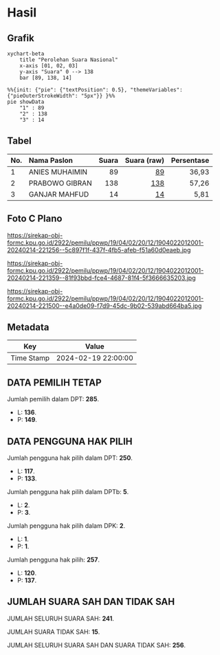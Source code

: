 # Hasil

## Grafik

```mermaid
xychart-beta
    title "Perolehan Suara Nasional"
    x-axis [01, 02, 03]
    y-axis "Suara" 0 --> 138
    bar [89, 138, 14]
```

```mermaid
%%{init: {"pie": {"textPosition": 0.5}, "themeVariables": {"pieOuterStrokeWidth": "5px"}} }%%
pie showData
    "1" : 89
    "2" : 138
    "3" : 14
```

## Tabel

| No. | Nama Paslon    | Suara | Suara (raw) | Persentase |
|:--- |:-------------- | -----:| -----------:| ----------:|
| 1   | ANIES MUHAIMIN | 89    | [89][p-1]   | 36,93      |
| 2   | PRABOWO GIBRAN | 138   | [138][p-2]  | 57,26      |
| 3   | GANJAR MAHFUD  | 14    | [14][p-3]   | 5,81       |


[p-1]: https://github.com/gigit-pemilu/pemilu-2024/blob/main/pilpres/hitung-suara/sub/19-kepulauan-bangka-belitung/sub/04-bangka-tengah/sub/02-pangkalan-baru/sub/2012-padang-baru/sub/001-tps/sub/paslon-1.txt
[p-2]: https://github.com/gigit-pemilu/pemilu-2024/blob/main/pilpres/hitung-suara/sub/19-kepulauan-bangka-belitung/sub/04-bangka-tengah/sub/02-pangkalan-baru/sub/2012-padang-baru/sub/001-tps/sub/paslon-2.txt
[p-3]: https://github.com/gigit-pemilu/pemilu-2024/blob/main/pilpres/hitung-suara/sub/19-kepulauan-bangka-belitung/sub/04-bangka-tengah/sub/02-pangkalan-baru/sub/2012-padang-baru/sub/001-tps/sub/paslon-3.txt

## Foto C Plano

https://sirekap-obj-formc.kpu.go.id/2922/pemilu/ppwp/19/04/02/20/12/1904022012001-20240214-221256--5c897f1f-437f-4fb5-afeb-f51a60d0eaeb.jpg

https://sirekap-obj-formc.kpu.go.id/2922/pemilu/ppwp/19/04/02/20/12/1904022012001-20240214-221359--81f93bbd-fce4-4687-81f4-5f3666635203.jpg

https://sirekap-obj-formc.kpu.go.id/2922/pemilu/ppwp/19/04/02/20/12/1904022012001-20240214-221500--e4a0de09-f7d9-45dc-9b02-539abd664ba5.jpg


## Metadata

| Key        | Value               |
| ---------- | ------------------- |
| Time Stamp | 2024-02-19 22:00:00 |


## DATA PEMILIH TETAP

Jumlah pemilih dalam DPT: **285**.
 * L: **136**.
 * P: **149**.

## DATA PENGGUNA HAK PILIH

Jumlah pengguna hak pilih dalam DPT: **250**.
 * L: **117**.
 * P: **133**.

Jumlah pengguna hak pilih dalam DPTb: **5**.
 * L: **2**.
 * P: **3**.

Jumlah pengguna hak pilih dalam DPK: **2**.
 * L: **1**.
 * P: **1**.

Jumlah pengguna hak pilih: **257**.
 * L: **120**.
 * P: **137**.

## JUMLAH SUARA SAH DAN TIDAK SAH

JUMLAH SELURUH SUARA SAH: **241**.

JUMLAH SUARA TIDAK SAH: **15**.

JUMLAH SELURUH SUARA SAH DAN SUARA TIDAK SAH: **256**.


